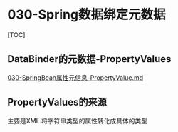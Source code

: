 # 030-Spring数据绑定元数据

[TOC]

## DataBinder的元数据-PropertyValues

 [030-SpringBean属性元信息-PropertyValue.md](../009-Spring配置元信息/030-SpringBean属性元信息-PropertyValue.md) 

## PropertyValues的来源

主要是XML.将字符串类型的属性转化成具体的类型

